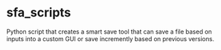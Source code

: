 # sfa_scripts
Python script that creates a smart save tool that can save a file based on inputs into a custom GUI or save incremently based on previous versions.
